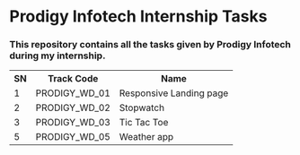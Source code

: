 <!DOCTYPE html>
<html lang="en">

<body>
    <h1>Prodigy Infotech Internship Tasks</h1>
  <h3>This repository contains all the tasks given by Prodigy Infotech during my internship.</h3>
    <table>
        <tr>
            <th>SN</th>
            <th>Track Code</th>
            <th>Name</th>
        </tr>
        <tr>
            <td>1</td>
            <td>PRODIGY_WD_01</td>
            <td>Responsive Landing page</td>
        </tr>
        <tr>
            <td>2</td>
            <td>PRODIGY_WD_02</td>
            <td>Stopwatch </td>
        </tr>
        <tr>
            <td>3</td>
            <td>PRODIGY_WD_03</td>
            <td>Tic Tac Toe</td>
          </tr>
        <tr>
            <td>5</td>
            <td>PRODIGY_WD_05</td>
            <td>Weather app</td>
        </tr>
    </table>
</body>
</html>

